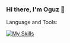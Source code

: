 ### Hi there, I'm Oguz 👋

Language and Tools:

[![My Skills](https://skillicons.dev/icons?i=js,html,css,ts,nodejs,nextjs,expressjs,react,postgres,mongodb)](https://skillicons.dev)
<!--
**oguzcinar29/oguzcinar29** is a ✨ _special_ ✨ repository because its `README.md` (this file) appears on your GitHub profile.

Here are some ideas to get you started:

- 🔭 I’m currently working on ...
- 🌱 I’m currently learning ...
- 👯 I’m looking to collaborate on ...
- 🤔 I’m looking for help with ...
- 💬 Ask me about ...
- 📫 How to reach me: ...
- 😄 Pronouns: ...
- ⚡ Fun fact: ...
-->
